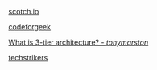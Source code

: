 [scotch.io](https://scotch.io/)

[codeforgeek](https://codeforgeek.com/)

[What is 3-tier architecture? - _tonymarston_](http://www.tonymarston.net/php-mysql/3-tier-architecture.html)

[techstrikers](http://www.techstrikers.com/)
